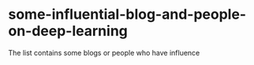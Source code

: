 # some-influential-blog-and-people-on-deep-learning
The list contains some blogs or people who have influence
